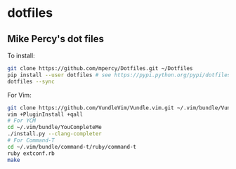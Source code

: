 # dotfiles

## Mike Percy's dot files

To install:

```bash
git clone https://github.com/mpercy/Dotfiles.git ~/Dotfiles
pip install --user dotfiles # see https://pypi.python.org/pypi/dotfiles
dotfiles --sync
```

For Vim:

```bash
git clone https://github.com/VundleVim/Vundle.vim.git ~/.vim/bundle/Vundle.vim
vim +PluginInstall +qall
# For YCM
cd ~/.vim/bundle/YouCompleteMe
./install.py --clang-completer
# For Command-T
cd ~/.vim/bundle/command-t/ruby/command-t
ruby extconf.rb
make
```
